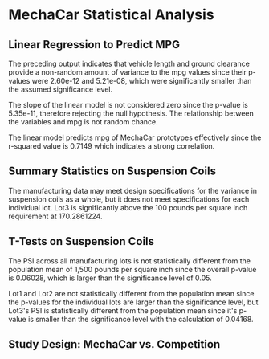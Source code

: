 # MechaCar Statistical Analysis

## Linear Regression to Predict MPG


The preceding output indicates that vehicle length and ground clearance provide a non-random amount of variance to the mpg values since their p-values were 2.60e-12 and 5.21e-08, which were significantly smaller than the assumed significance level.

The slope of the linear model is not considered zero since the p-value is 5.35e-11, therefore rejecting the null hypothesis.  The relationship between the variables and mpg is not random chance.

The linear model predicts mpg of MechaCar prototypes effectively since the r-squared value is 0.7149 which indicates a strong correlation.

## Summary Statistics on Suspension Coils



The manufacturing data may meet design specifications for the variance in suspension coils as a whole, but it does not meet specifications for each individual lot.  Lot3 is significantly above the 100 pounds per square inch requirement at 170.2861224.

## T-Tests on Suspension Coils



The PSI across all manufacturing lots is not statistically different from the population mean of 1,500 pounds per square inch since the overall p-value is 0.06028, which is larger than the significance level of 0.05.

Lot1 and Lot2 are not statistically different from the population mean since the p-values for the individual lots are larger than the significance level, but Lot3's PSI is statistically different from the population mean since it's p-value is smaller than the significance level with the calculation of 0.04168.

## Study Design: MechaCar vs. Competition

